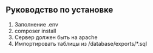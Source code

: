 ## Руководство по установке

1) Заполнение .env
2) composer install
3) Сервер должен быть на apache
4) Импортировать таблицы из /database/exports/*.sql